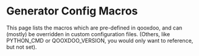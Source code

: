 Generator Config Macros
=======================

This page lists the macros which are pre-defined in qooxdoo, and can (mostly) be overridden in custom configuration files. (Others, like PYTHON\_CMD or QOOXDOO\_VERSION, you would only want to reference, but not set).
